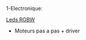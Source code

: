 1-Electronique:

[Leds RGBW](https://fr.aliexpress.com/item/High-Power-LED-Chip-3W-RGBW-LED-COB-Beads-Bulb-Light-Lamp-8-pins-350mA-Red/32630893730.html)

- Moteurs pas a pas + driver
